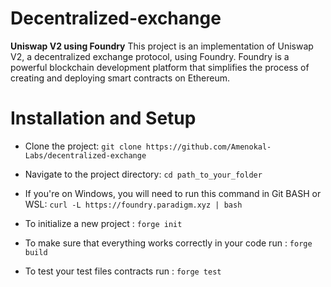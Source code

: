 # Decentralized-exchange
**Uniswap V2 using Foundry**
This project is an implementation of Uniswap V2, a decentralized exchange protocol, using Foundry. Foundry is a powerful blockchain development platform that simplifies the process of creating and deploying smart contracts on Ethereum.

# Installation and Setup
- Clone the project:
`git clone https://github.com/Amenokal-Labs/decentralized-exchange`

- Navigate to the project directory:
`cd path_to_your_folder`

- If you're on Windows, you will need to run this command in  Git BASH or WSL: 
 `curl -L https://foundry.paradigm.xyz | bash`

- To initialize a new project : 
 `forge init `

- To make sure that everything works correctly in your code run :
  `forge build`
  
- To test your test files contracts  run :
  `forge test`

  
 


  
